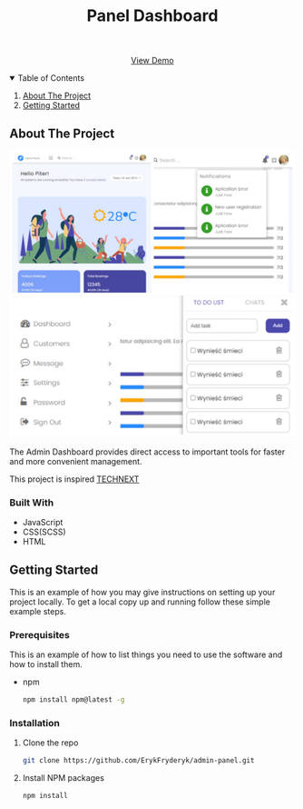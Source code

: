 <!-- PROJECT HEADER -->
  <h1 align="center">Panel Dashboard</h3>

<p align="center">
    <br />
    <br />
    <a href="https://erykfryderyk.github.io/admin-panel/" target="blank">View Demo</a>
</p>

<!-- TABLE OF CONTENTS -->
<details open="open">
  <summary>Table of Contents</summary>
  <ol>
    <li>
      <a href="#about-the-project">About The Project</a>
    </li>
    <li>
      <a href="#getting-started">Getting Started</a>
    </li>
  </ol>
</details>



<!-- ABOUT THE PROJECT -->
## About The Project

<img src="https://github.com/ErykFryderyk/admin-panel/blob/main/src/img/admin-dashboard.jpg"/>

The Admin Dashboard provides direct access to important tools for faster and more convenient management.

This project is inspired [TECHNEXT]('https://technext.github.io/skydash/index.html#')

<!-- USE TECHNOLOGI-->
### Built With
* JavaScript
* CSS(SCSS)
* HTML

<!-- GETTING STARTED -->
## Getting Started

This is an example of how you may give instructions on setting up your project locally.
To get a local copy up and running follow these simple example steps.

### Prerequisites

This is an example of how to list things you need to use the software and how to install them.
* npm
  ```sh
  npm install npm@latest -g
  ```

### Installation

1. Clone the repo
   ```sh
   git clone https://github.com/ErykFryderyk/admin-panel.git
   ```
2. Install NPM packages
   ```sh
   npm install
   ```